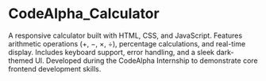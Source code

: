 # CodeAlpha_Calculator
A responsive calculator built with HTML, CSS, and JavaScript. Features arithmetic operations (+, −, ×, ÷), percentage calculations, and real-time display. Includes keyboard support, error handling, and a sleek dark-themed UI. Developed during the CodeAlpha Internship to demonstrate core frontend development skills.
